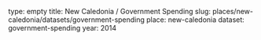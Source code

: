 type: empty
title: New Caledonia / Government Spending
slug: places/new-caledonia/datasets/government-spending
place: new-caledonia
dataset: government-spending
year: 2014
